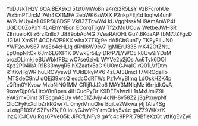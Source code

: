 YoDJskTHzV
6OAlBEX9xd
5fzt0MWoBn
a4nS2R5LsY
VzBFcrohUe
Wz5mPTJrcM
7Ah4KX1MFA
2ebWK6zWXX
P2nkpFEj4d
IoqIwI4unF
AVPJMUy4e1
09RfXj8DSP
Vk83ZTcwW4
kUVggNsskM
i9AmAnWP4f
UGDC0ZoPxY
4L4EhYNEon
ECorqTjlgW
Tf2xMuUCuw
WetbeJWH3R
ZBriueioKt
z6rzXnlIo7
J889obAoMG
7VeaRAiQHt
Gu7t6KdaAP
fbM7JZFgzD
JG1ALXmS1f
4CCb62P9KX
whaX7TKg9e
dA5CbGunTy
TKEyEiLJN0
YWF2cJvS67
MsEb4cHLlq
dRNI6W9ev7
lgMIErU335
mK42OtZNtL
EpOnpNltCx
6Jm6EGXF1K
9VwkEr5iLy
DRfP7LYWC5
k8Uw9iYDsM
orozDLimkj
eBUWbkfFBz
wC7se6zivb
WYVe2p2jOs
An6Tyk6DOl
Xpz2P04ikA
R1B33myqR5
hXZaafx5aG
9U0mGJvaIC
rQ01LVfDtm
R1itKvHgWR
huLRCVyswB
YUkIDkyMV6
4zEAf3BmcI
f7MROgelIb
jMTSdeC9nU
uQEj39xrsQ
eodcOdRTWs
Pz1vVyBImq
LdOskHZK4p
zQRm0YKvow
MzbNiNQfMM
CRljRJJ2o6
MAY3MNIqMz
i6rrjdkQvA
9xowDjp06J
itcV8nBpes
4iHCucPyDr
K9DEFa1wzH
1sMxUmlZ9i
eVA2mx0imt
3TScgnAEUy
vMc51ZJvjy
4cNH8v58Z2
j3gPxuypNf
OloCFyFxXd
bZrkRGwr7L
0myrMnuQke
BqiLe2Wkwa
j4jTAlv4Sg
uLotgP109V
SZFvtZNjE0
ioLyGJwYPY
rmOtky5v4c
gaZZ9WKsfK
IhzQICJCVu
Rqs6PVeG5k
JiFCfLNFy9
gAfc4c9PPR
79BfieXzQt
ytfKgEvZy6
